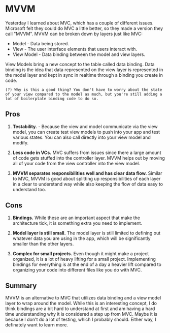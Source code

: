 
# MVVM

Yesterday I learned about MVC, which has a couple of different issues. Microsoft felt they could do MVC a little better, so they made a version they call "MVVM". MVVM can be broken down by layers just like MVC:

* Model - Data being stored.
* View - The user interface elements that users interact with.
* View Model - Data binding between the model and view layers.

View Models bring a new concept to the table called data binding. Data binding is the idea that data represented on the view layer is represented in the model layer and kept in sync in realtime through a binding you create in code.

~~~~
(?) Why is this a good thing? You don't have to worry about the state of your view compared to the model as much, but you're still adding a lot of boilerplate binding code to do so.
~~~~

## Pros

1. **Testability.** - Because the view and model communicate via the view model, you can create test view models to push into your app and test various states. You can also call directly into your view model and modify.

2. **Less code in VCs.** MVC suffers from issues since there a large amount of code gets stuffed into the controller layer. MVVM helps out by moving all of your code from the view controller into the view model.

3. **MVVM separates responsibilities well and has clear data flow.** Similar to MVC, MVVM is good about splitting up responsibilities of each layer in a clear to understand way while also keeping the flow of data easy to understand too.

## Cons

1. **Bindings.** While these are an important aspect that make the architecture tick, it is something extra you need to implement.

2. **Model layer is still small.** The model layer is still limited to defining out whatever data you are using in the app, which will be significantly smaller than the other layers.

3. **Complex for small projects.** Even though it might make a project organized, it is a lot of heavy lifting for a small project. Implementing bindings for everything is at the end of a day a heavier lift compared to organizing your code into different files like you do with MVC.

## Summary

MVVM is an alternative to MVC that utilizes data binding and a view model layer to wrap around the model. While this is an interesting concept, I do think bindings are a bit hard to understand at first and am having a hard time understanding why it is considered a step up from MVC. Maybe it is because I don't do a lot of testing, which I probably should. Either way, I definately want to learn more.
